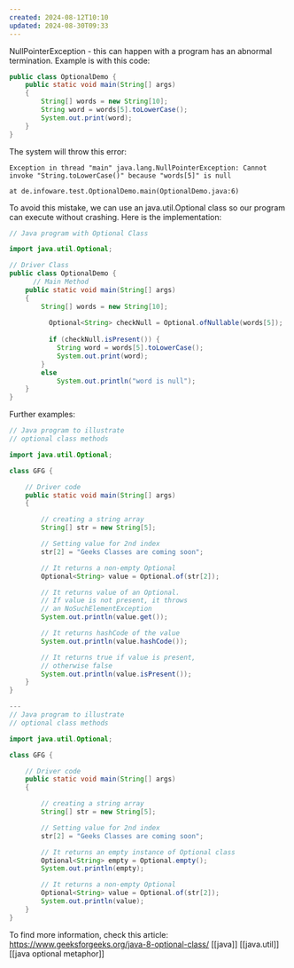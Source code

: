 ```yaml
---
created: 2024-08-12T10:10
updated: 2024-08-30T09:33
---
```

NullPointerException - this can happen with a program has an abnormal termination. 
Example is with this code:
```java
public class OptionalDemo {
    public static void main(String[] args)
    {
        String[] words = new String[10];
        String word = words[5].toLowerCase();
        System.out.print(word);
    }
}
```
The system will throw this error:
```
Exception in thread "main" java.lang.NullPointerException: Cannot invoke "String.toLowerCase()" because "words[5]" is null

at de.infoware.test.OptionalDemo.main(OptionalDemo.java:6)
```

To avoid this mistake, we can use an java.util.Optional class so our program can execute without crashing. 
Here is the implementation:
```java
// Java program with Optional Class

import java.util.Optional;

// Driver Class
public class OptionalDemo {
      // Main Method
    public static void main(String[] args)
    {
        String[] words = new String[10];
        
          Optional<String> checkNull = Optional.ofNullable(words[5]);
        
          if (checkNull.isPresent()) {
            String word = words[5].toLowerCase();
            System.out.print(word);
        }
        else
            System.out.println("word is null");
    }
}
```

Further examples:
```java 
// Java program to illustrate
// optional class methods

import java.util.Optional;

class GFG {

    // Driver code
    public static void main(String[] args)
    {

        // creating a string array
        String[] str = new String[5];

        // Setting value for 2nd index
        str[2] = "Geeks Classes are coming soon";

        // It returns a non-empty Optional
        Optional<String> value = Optional.of(str[2]);

        // It returns value of an Optional.
        // If value is not present, it throws
        // an NoSuchElementException
        System.out.println(value.get());

        // It returns hashCode of the value
        System.out.println(value.hashCode());

        // It returns true if value is present,
        // otherwise false
        System.out.println(value.isPresent());
    }
}

---
// Java program to illustrate
// optional class methods

import java.util.Optional;

class GFG {

    // Driver code
    public static void main(String[] args)
    {

        // creating a string array
        String[] str = new String[5];

        // Setting value for 2nd index
        str[2] = "Geeks Classes are coming soon";

        // It returns an empty instance of Optional class
        Optional<String> empty = Optional.empty();
        System.out.println(empty);

        // It returns a non-empty Optional
        Optional<String> value = Optional.of(str[2]);
        System.out.println(value);
    }
}

```
To find more information, check this article: https://www.geeksforgeeks.org/java-8-optional-class/ 
[[java]] [[java.util]] [[java optional metaphor]]